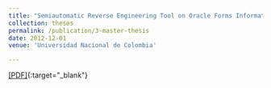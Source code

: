 ```yaml
---
title: "Semiautomatic Reverse Engineering Tool on Oracle Forms Information Systems"
collection: theses
permalink: /publication/3-master-thesis
date: 2012-12-01
venue: 'Universidad Nacional de Colombia'

---
```

[[PDF]](http://www.bdigital.unal.edu.co/11939/1/300403.2012.pdf){:target="_blank"}
